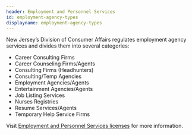 ```yaml
---
header: Employment and Personnel Services
id: employment-agency-types
displayname: employment-agency-types
---
```


New Jersey’s Division of Consumer Affairs regulates employment agency services and divides them into several categories:

- Career Consulting Firms
- Career Counseling Firms/Agents
- Consulting Firms (Headhunters)
- Consulting/Temp Agencies
- Employment Agencies/Agents
- Entertainment Agencies/Agents
- Job Listing Services
- Nurses Registries
- Resume Services/Agents
- Temporary Help Service Firms

Visit [Employment and Personnel Services licenses](https://www.njconsumeraffairs.gov/epservices) for more information.
